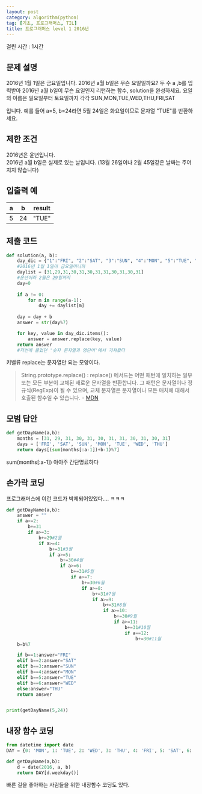 ```yaml
---
layout: post
category: algorithm(python)
tag: [기초, 프로그래머스, TIL]
title: 프로그래머스 level 1 2016년
---
```


걸린 시간 : 1시간

## 문제 설명

2016년 1월 1일은 금요일입니다. 2016년 a월 b일은 무슨 요일일까요? 두 수 a ,b를 입력받아 2016년 a월 b일이 무슨 요일인지 리턴하는 함수, solution을 완성하세요. 요일의 이름은 일요일부터 토요일까지 각각 SUN,MON,TUE,WED,THU,FRI,SAT

입니다. 예를 들어 a=5, b=24라면 5월 24일은 화요일이므로 문자열 "TUE"를 반환하세요.

## 제한 조건
2016년은 윤년입니다.  
2016년 a월 b일은 실제로 있는 날입니다. (13월 26일이나 2월 45일같은 날짜는 주어지지 않습니다)

## 입출력 예

<table>
  <thead>
    <tr>
      <th>a</th>
      <th>b</th>
      <th>result</th>
    </tr>
  </thead>
  <tbody>
    <tr>
      <td>5</td>
      <td>24</td>
      <td>"TUE"</td>
    </tr>
  </tbody>
</table>

## 제출 코드

```python
def solution(a, b):
    day_dic = {"1":"FRI", "2":"SAT", "3":"SUN", "4":"MON", "5":"TUE", "6":"WED", "0":"THU"}
    #2016년 1월 1일이 금요일이니까
    daylist = [31,29,31,30,31,30,31,31,30,31,30,31]
    #윤년이라 2월은 29일까지
    day=0
    
    if a != 0:
        for m in range(a-1):
            day += daylist[m]
    
    day = day + b
    answer = str(day%7)

    for key, value in day_dic.items():
        answer = answer.replace(key, value)
    return answer
    #저번에 풀었던 '숫자 문자열과 영단어'에서 가져왔다
```

키밸류 replace는 문자열만 되는 모양이다. 
> String.prototype.replace() : 
replace() 메서드는 어떤 패턴에 일치하는 일부 또는 모든 부분이 교체된 새로운 문자열을 반환합니다. 그 패턴은 문자열이나 정규식(RegExp)이 될 수 있으며, 교체 문자열은 문자열이나 모든 매치에 대해서 호출된 함수일 수 있습니다. - [MDN](https://developer.mozilla.org/ko/docs/Web/JavaScript/Reference/Global_Objects/String/replace)

## 모범 답안

```python
def getDayName(a,b):
    months = [31, 29, 31, 30, 31, 30, 31, 31, 30, 31, 30, 31]
    days = ['FRI', 'SAT', 'SUN', 'MON', 'TUE', 'WED', 'THU']
    return days[(sum(months[:a-1])+b-1)%7]
```

sum(months[:a-1]) 아아주 간단명료하다 

## 손가락 코딩

프로그래머스에 이런 코드가 박제되어있었다.... ㅋㅋㅋ

```python
def getDayName(a,b):
    answer = ""
    if a>=2:
        b+=31
        if a>=3:
            b+=29#2월
            if a>=4:
                b+=31#3월
                if a>=5:
                    b+=30#4월
                    if a>=6:
                        b+=31#5월
                        if a>=7:
                            b+=30#6월
                            if a>=8:
                                b+=31#7월
                                if a>=9:
                                    b+=31#8월
                                    if a>=10:
                                        b+=30#9월
                                        if a>=11:
                                            b+=31#10월
                                            if a==12:
                                                b+=30#11월
    b=b%7

    if b==1:answer="FRI"
    elif b==2:answer="SAT" 
    elif b==3:answer="SUN"
    elif b==4:answer="MON"
    elif b==5:answer="TUE"
    elif b==6:answer="WED"
    else:answer="THU"
    return answer


print(getDayName(5,24))
```

## 내장 함수 코딩

```python
from datetime import date
DAY = {0: 'MON', 1: 'TUE', 2: 'WED', 3: 'THU', 4: 'FRI', 5: 'SAT', 6: 'SUN'}

def getDayName(a,b):
    d = date(2016, a, b)
    return DAY[d.weekday()]
```

빠른 길을 좋아하는 사람들을 위한 내장함수 코딩도 있다.
